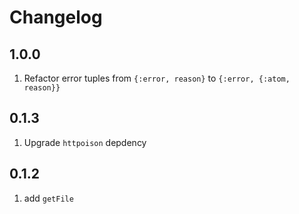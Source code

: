 # Changelog

## 1.0.0

1. Refactor error tuples from `{:error, reason}` to `{:error, {:atom, reason}}`

## 0.1.3

1. Upgrade `httpoison` depdency

## 0.1.2

1. add `getFile`